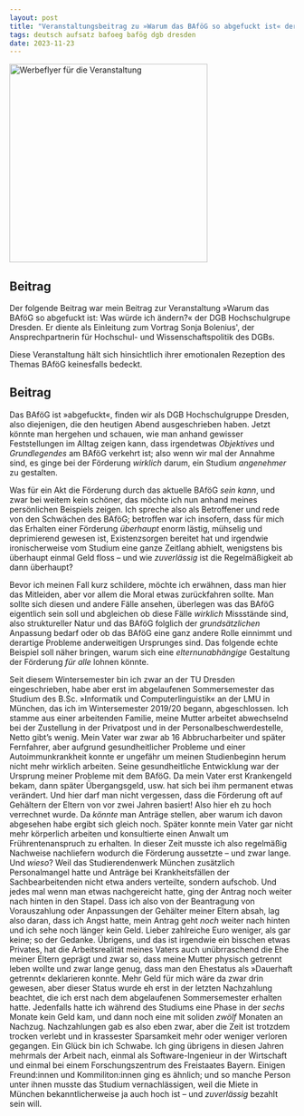 ```yaml
---
layout: post
title: "Veranstaltungsbeitrag zu »Warum das BAföG so abgefuckt ist« der DGB-HSG Dresden"
tags: deutsch aufsatz bafoeg bafög dgb dresden
date: 2023-11-23
---
```

<img alt="Werbeflyer für die Veranstaltung" style="height: 350px; width: auto;" src="https://i.postimg.cc/R9yXJdRt/bafoeg-vortrag-flyer.png">

<h2>Beitrag</h2>

Der folgende Beitrag war mein Beitrag zur Veranstaltung »Warum das BAföG so abgefuckt ist: Was würde ich ändern?« der DGB Hochschulgrupe Dresden. Er diente als Einleitung zum Vortrag Sonja Bolenius', der Ansprechpartnerin für Hochschul- und Wissenschaftspolitik des DGBs.

Diese Veranstaltung hält sich hinsichtlich ihrer emotionalen Rezeption des Themas BAföG keinesfalls bedeckt.

<h2>Beitrag</h2>

Das BAföG ist »abgefuckt«, finden wir als DGB Hochschulgruppe Dresden, also diejenigen, die den heutigen Abend ausgeschrieben haben. Jetzt könnte man hergehen und schauen, wie man anhand gewisser Feststellungen im Alltag zeigen kann, dass irgendetwas <i>Objektives</i> und <i>Grundlegendes</i> am BAföG verkehrt ist; also wenn wir mal der Annahme sind, es ginge bei der Förderung <i>wirklich</i> darum, ein Studium <i>angenehmer</i> zu gestalten.

Was für ein Akt die Förderung durch das aktuelle BAföG <i>sein kann</i>, und zwar bei weitem kein schöner,  das möchte ich nun anhand meines persönlichen Beispiels zeigen. Ich spreche also als Betroffener und rede von den Schwächen des BAföG; betroffen war ich insofern, dass für mich das Erhalten einer Förderung <i>überhaupt</i> enorm lästig, mühselig und deprimierend gewesen ist, Existenzsorgen bereitet hat und irgendwie ironischerweise vom Studium eine ganze Zeitlang abhielt, wenigstens bis überhaupt einmal Geld floss – und wie <i>zuverlässig</i> ist die Regelmäßigkeit ab dann überhaupt?

Bevor ich meinen Fall kurz schildere, möchte ich erwähnen, dass man hier das Mitleiden, aber vor allem die Moral etwas zurückfahren sollte. Man sollte sich diesen und andere Fälle ansehen, überlegen was das BAföG eigentlich sein soll und abgleichen ob diese Fälle <i>wirklich</i> Missstände sind, also struktureller Natur und das BAföG folglich der <i>grundsätzlichen</i> Anpassung bedarf oder ob das BAföG eine ganz andere Rolle einnimmt und derartige Probleme anderweitigen Ursprunges sind. Das folgende echte Beispiel soll näher bringen, warum sich eine <i>elternunabhängige</i> Gestaltung der Förderung <i>für alle</i> lohnen könnte.

Seit diesem Wintersemester bin ich zwar an der TU Dresden eingeschrieben, habe aber erst im abgelaufenen Sommersemester das Studium des B.Sc. »Informatik und Computerlinguistik« an der LMU in München, das ich im Wintersemester 2019/20 begann, abgeschlossen. Ich stamme aus einer arbeitenden Familie, meine Mutter arbeitet abwechselnd bei der Zustellung in der Privatpost und in der Personalbeschwerdestelle, Netto gibt’s wenig. Mein Vater war zwar ab 16 Abbrucharbeiter und später Fernfahrer, aber aufgrund gesundheitlicher Probleme und einer Autoimmunkrankheit konnte er ungefähr um meinen Studienbeginn herum nicht mehr wirklich arbeiten. Seine gesundheitliche Entwicklung war der Ursprung meiner Probleme mit dem BAföG. Da mein Vater erst Krankengeld bekam, dann später Übergangsgeld, usw. hat sich bei ihm permanent etwas verändert. Und hier darf man nicht vergessen, dass die Förderung oft auf Gehältern der Eltern von vor zwei Jahren basiert! Also hier eh zu hoch verrechnet wurde. Da <i>könnte</i> man Anträge stellen, aber warum ich davon abgesehen habe ergibt sich gleich noch. Später konnte mein Vater gar nicht mehr körperlich arbeiten und konsultierte einen Anwalt um Frührentenanspruch zu erhalten. In dieser Zeit musste ich also regelmäßig Nachweise nachliefern wodurch die Förderung aussetzte – und zwar lange. Und <i>wieso</i>? Weil das Studierendenwerk München zusätzlich Personalmangel hatte und Anträge bei Krankheitsfällen der Sachbearbeitenden nicht etwa anders verteilte, sondern aufschob. Und jedes mal wenn man etwas nachgereicht hatte, ging der Antrag noch weiter nach hinten in den Stapel. Dass ich also von der Beantragung von Vorauszahlung oder Anpassungen der Gehälter meiner Eltern absah, lag also daran, dass ich Angst hatte, mein Antrag geht <i>noch</i> weiter nach hinten und ich sehe noch länger kein Geld. Lieber zahlreiche Euro weniger, als gar keine; so der Gedanke. Übrigens, und das ist irgendwie ein bisschen etwas Privates, hat die Arbeitsrealität meines Vaters auch unübrraschend die Ehe meiner Eltern geprägt und zwar so, dass meine Mutter physisch getrennt leben wollte und zwar lange genug, dass man den Ehestatus als »Dauerhaft getrennt« deklarieren konnte. Mehr Geld für mich wäre da zwar drin gewesen, aber dieser Status wurde eh erst in der letzten Nachzahlung beachtet, die ich erst nach dem abgelaufenen Sommersemester erhalten hatte. Jedenfalls hatte ich während des Studiums eine Phase in der <i>sechs</i> Monate kein Geld kam, und dann noch eine mit soliden <i>zwölf</i> Monaten an Nachzug. Nachzahlungen gab es also eben zwar, aber die Zeit ist trotzdem trocken verlebt und in krassester Sparsamkeit mehr oder weniger verloren gegangen. Ein Glück bin ich Schwabe. Ich ging übrigens in diesen Jahren mehrmals der Arbeit nach, einmal als Software-Ingenieur in der Wirtschaft und einmal bei einem Forschungszentrum des Freistaates Bayern. Einigen Freund:innen und Kommiliton:innen ging es ähnlich; und so manche Person unter ihnen musste das Studium vernachlässigen, weil die Miete in München bekanntlicherweise ja auch hoch ist – und <i>zuverlässig</i> bezahlt sein will.

